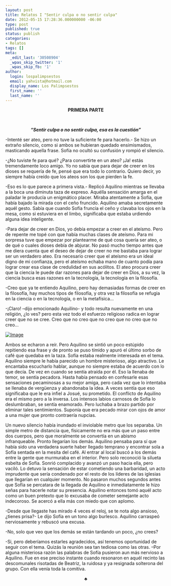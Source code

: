 ```yaml
---
layout: post
title: Relatos I "Sentir culpa o no sentir culpa"
date: 2012-05-15 17:28:36.000000000 -06:00
type: post
published: true
status: publish
categories:
- Relatos
tags: []
meta:
  _edit_last: '30508904'
  _wpas_skip_twitter: '1'
  _wpas_skip_fb: '1'
author:
  login: lospalimpsestos
  email: yahvista@hotmail.com
  display_name: Los Palimpsestos
  first_name: ''
  last_name: ''
---
```

<p align="center"><strong>PRIMERA PARTE</strong></p>
<p align="center"><strong> </strong></p>
<p align="center"><em><strong>“Sentir culpa o no sentir culpa, esa es la cuestión”</strong></em></p>
<p>-Intenté ser ateo, pero no tuve la suficiente fe para hacerlo.- Se hizo un extraño silencio, como si ambos se hubieran quedado ensimismados, masticando aquella frase. Sofía no ocultó su confusión y rompió el silencio.</p>
<p>-¿No tuviste fe para qué? ¿Para convertirte en un ateo? ¡Ja! estás tremendamente loco amigo. Yo no sabía que para dejar de creer en los dioses se requería de fe, pensé que era todo lo contrario. Quiero decir, yo siempre había creído que los ateos son los que pierden la fe.</p>
<p>-Eso es lo que parece a primera vista.- Replicó Aquilino mientras se llevaba a la boca una diminuta taza de expreso. Aquélla sensación amarga en el paladar le producía un enigmático placer. Miraba atentamente a Sofía, que había bajado la mirada con el ceño fruncido. Aquilino amaba secretamente aquél gesto. Sabía que cuando Sofía fruncía el ceño y clavaba los ojos en la mesa, como si estuviera en el limbo, significaba que estaba urdiendo alguna idea inteligente.</p>
<p>-Para dejar de creer en Dios, yo debía empezar a creer en el ateísmo. Pero de repente me topé con que había muchas clases de ateísmo. Para mi sorpresa tuve que empezar por plantearme de qué cosa quería ser ateo, o de qué o cuales dioses debía de abjurar. No pasó mucho tiempo antes que me diera cuenta que el deseo de dejar de creer no me bastaba para lograr ser un verdadero ateo. Era necesario creer que el ateísmo era un ideal digno de mi confianza, pero el ateísmo echaba mano de cuanto podía para lograr crear esa clase de credulidad en sus acólitos. El ateo procura creer que la ciencia le puede dar razones para dejar de creer en Dios, a su vez, la ciencia busca esas razones en la tecnología, la tecnología en la filosofía.</p>
<p>-Creo que ya te entiendo Aquilino, pero hay demasiadas formas de creer en la filosofía, hay muchos tipos de filosofía, y otra vez la filosofía se refugia en la ciencia o en la tecnología, o en la metafísica…</p>
<p>-¡Claro! –dijo emocionado Aquilino- y todo resulta nuevamente en una religión, ¿lo ves? pero esta vez todo el esfuerzo religioso radica en lograr creer que no se cree. Creo que no creo que no creo que no creo que no creo…</p>
<p><a href="http://lospalimpsestos.files.wordpress.com/2012/05/captura-de-pantalla-2012-05-15-a-las-11-26-23.png"><img class="size-full wp-image" src="{{ site.baseurl }}/assets/captura-de-pantalla-2012-05-15-a-las-11-26-23.png" alt="Image" /></a></p>
<p>Ambos se echaron a reír. Pero Aquilino se sintió un poco estúpido repitiendo esa frase y de pronto se puso tímido y apuró el último sorbo de café que quedaba en la taza. Sofía estaba realmente interesada en el tema. Aquilino siempre le había parecido un hombre misterioso, algo atractivo. Le encantaba escucharlo hablar, aunque no siempre estaba de acuerdo con lo que decía. De vez en cuando se sentía atraída por él. Eso la llenaba de temor, se sentía pecadora. Hasta había pensado en confesarle esas sensaciones pecaminosas a su mejor amiga, pero cada vez que lo intentaba se llenaba de vergüenza y abandonaba la idea. A veces sentía que eso significaba que le era infiel a Josué, su prometido. El conflicto de Aquilino era el mismo pero a la inversa. Los intensos labios carnosos de Sofía lo deslumbraban, se sentía enamorado. Pero luchaba a brazo partido por eliminar tales sentimientos. Suponía que era pecado mirar con ojos de amor a una mujer que pronto contraería nupcias.</p>
<p>Un nuevo silencio había inundado el inviolable metro que los separaba. Un simple metro de distancia que, físicamente no era más que un paso entre dos cuerpos, pero que moralmente se convertía en un abismo infranqueable. Pronto llegarían los demás. Aquilino pensaba para sí que había sido una verdadera suerte haber llegado temprano y encontrar sola a Sofía sentada en la mesita del café. Al entrar al local buscó a los demás entre la gente que murmuraba en el interior. Pero solo reconoció la silueta esbelta de Sofía. Sonrió complacido y avanzó un paso hacia ella, pero vaciló. Lo detuvo la sensación de estar cometiendo una barbaridad, un acto imprudente que sería condenado por el resto de los líderes de las iglesias que llegarían en cualquier momento. No pasaron muchos segundos antes que Sofía se percatara de la llegada de Aquilino e inmediatamente le hizo señas para hacerle notar su presencia. Aquilino entonces tomó aquél acto como un buen pretexto que lo excusaba de cometer semejante acto indecoroso. Se acercó a ella más con miedo que con aplomo.</p>
<p>-Desde que llegaste has mirado 4 veces el reloj, se te nota algo ansioso, ¿tienes prisa?- Le dijo Sofía en un tono algo burlesco. Aquilino carraspeó nerviosamente y rebuscó una excusa.</p>
<p>-No, solo que veo que los demás se están tardando un poco, ¿no crees?</p>
<p>-Si, pero deberíamos estarles agradecidos, así tenemos oportunidad de seguir con el tema. Quizás la reunión sea tan tediosa como las otras. –Por alguna misteriosa razón las palabras de Sofía pusieron aun más nervioso a Aquilino. Fue en ese preciso instante cuando resonaron en aquél recinto las descomunales risotadas de Beatriz, la ruidosa y ya resignada solterona del grupo. Con ella venía toda la comitiva.</p>
<p align="center">♣</p>
<p align="center">
<p align="center"><strong><span style="text-decoration:underline;"><br />
</span></strong></p>
